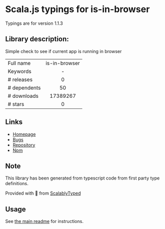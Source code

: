 
# Scala.js typings for is-in-browser

Typings are for version 1.1.3

## Library description:
Simple check to see if current app is running in browser

|                    |                 |
| ------------------ | :-------------: |
| Full name          | is-in-browser |
| Keywords           | - |
| # releases         | 0 |
| # dependents       | 50 |
| # downloads        | 17389267 |
| # stars            | 0 |

## Links
- [Homepage](https://github.com/tuxsudo/is-in-browser#readme)
- [Bugs](https://github.com/tuxsudo/is-in-browser/issues)
- [Repository](https://github.com/tuxsudo/is-in-browser)
- [Npm](https://www.npmjs.com/package/is-in-browser)
    


## Note
This library has been generated from typescript code from first party type definitions.

Provided with :purple_heart: from [ScalablyTyped](https://github.com/oyvindberg/ScalablyTyped)

## Usage
See [the main readme](../../readme.md) for instructions.


